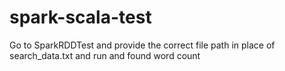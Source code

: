 # spark-scala-test

Go to SparkRDDTest and provide the correct file path in place of search_data.txt and run and found word count
